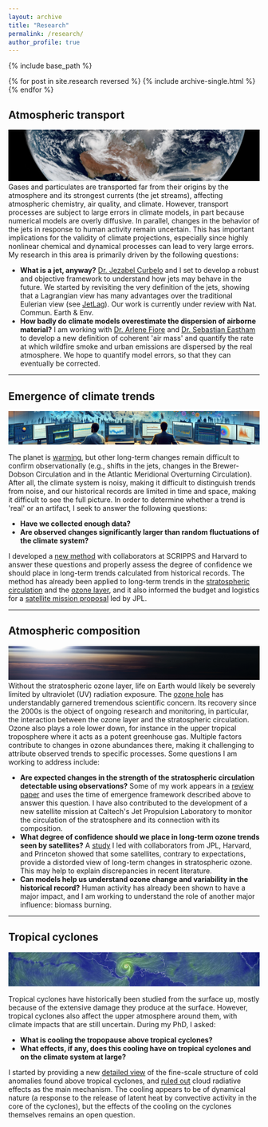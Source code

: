 ```yaml
---
layout: archive
title: "Research"
permalink: /research/
author_profile: true
---
```


{% include base_path %}

{% for post in site.research reversed %}
  {% include archive-single.html %}
{% endfor %}

## Atmospheric transport
![ ](../images/transport.png)
Gases and particulates are transported far from their origins by the atmosphere and its strongest currents (the jet streams), affecting atmospheric chemistry, air quality, and climate. However, transport processes are subject to large errors in climate models, in part because numerical models are overly diffusive. In parallel, changes in the behavior of the jets in response to human activity remain uncertain. This has important implications for the validity of climate projections, especially since highly nonlinear chemical and dynamical processes can lead to very large errors. My research in this area is primarily driven by the following questions:

* **What is a jet, anyway?** [Dr. Jezabel Curbelo](https://web.mat.upc.edu/jezabel.curbelo/) and I set to develop a robust and objective framework to understand how jets may behave in the future. We started by revisiting the very definition of the jets, showing that a Lagrangian view has many advantages over the traditional Eulerian view (see [JetLag](https://lrivoire.github.io/JetLag)). Our work is currently under review with Nat. Commun. Earth & Env.
* **How badly do climate models overestimate the dispersion of airborne material?** I am working with [Dr. Arlene Fiore](https://www.teampaccc.mit.edu/) and [Dr. Sebastian Eastham](https://www.imperial.ac.uk/people/s.eastham) to develop a new definition of coherent 'air mass' and quantify the rate at which wildfire smoke and urban emissions are dispersed by the real atmosphere. We hope to quantify model errors, so that they can eventually be corrected.<!-- My research in this area focuses on the transport of ozone between two atmospheric reservoirs with drastically different properties: the troposphere (humid and poor in ozone) and the stratosphere (very dry and rich in ozone). Sometimes, air parcels that originate in the stratosphere travel downward through the tropopause and into the troposphere, sometimes all the way down to the surface, bringing large amounts of ozone to areas that normally exhibit low concentrations of it. This process is called "tropopause folding" or "stratospheric intrusions" and can trigger air quality issues that affect human and ecosystem health, and agricultural yields. To date, we are unsure how the downward transport of ozone associated with stratospheric intrusions may change in the future. Changes in the transport may be dominated by a) changes in the composition of the lower stratosphere, or b) changes in the frequency of stratospheric intrusions. The main challenge in addressing this issue comes from limited satellite coverage and resolution. I am currently collaborating with Universitat Politècnica de Catalunya to develop JetLag, a new jet tracking algorithm that will be the first stepping stone toward taking a new look at this issue. JetLag uses Lagrangian descriptors of the general circulation to produce improved jet coordinate products that are useful in locating stratospheric intrusions. We're also using machine learning to make use of widely available total column ozone retrievals and establish an observational baseline for the ozone transport associated with stratospheric intrusions. Initial results were presented at the [2022 EGU General Assembly](https://meetingorganizer.copernicus.org/EGU22/EGU22-8959.html), and at the [SPARC General Assembly](https://lrivoire.github.io/talks/2022-10-24-talk). Sign up for the JetLag mailing list [here](https://lrivoire.github.io/JetLag).-->

---

## Emergence of climate trends
![ ](../images/toe.png)

The planet is [warming](https://www.climate.gov/news-features/understanding-climate/climate-change-global-temperature), but other long-term changes remain difficult to confirm observationally (e.g., shifts in the jets, changes in the Brewer-Dobson Circulation and in the Atlantic Meridional Overturning Circulation). After all, the climate system is noisy, making it difficult to distinguish trends from noise, and our historical records are limited in time and space, making it difficult to see the full picture. In order to determine whether a trend is 'real' or an artifact, I seek to answer the following questions:

* **Have we collected enough data?**
* **Are observed changes significantly larger than random fluctuations of the climate system?**

I developed a [new method](https://agupubs.onlinelibrary.wiley.com/doi/full/10.1029/2024GL109638) with collaborators at SCRIPPS and Harvard to answer these questions and properly assess the degree of confidence we should place in long-term trends calculated from historical records. The method has already been applied to long-term trends in the [stratospheric circulation](https://doi.org/10.1029/2023RG000832) and the [ozone layer](https://doi.org/10.5194/acp-25-2269-2025), and it also informed the budget and logistics for a [satellite mission proposal](https://ui.adsabs.harvard.edu/abs/2023AGUFM.A34G..08N/abstract) led by JPL.

---

## Atmospheric composition
![ ](../images/stratosphere.png)
Without the stratospheric ozone layer, life on Earth would likely be severely limited by ultraviolet (UV) radiation exposure. The [ozone hole](https://ozonewatch.gsfc.nasa.gov/facts/hole_SH.html) has understandably garnered tremendous scientific concern. Its recovery since the 2000s is the object of ongoing research and monitoring, in particular, the interaction between the ozone layer and the stratospheric circulation. Ozone also plays a role lower down, for instance in the upper tropical troposphere where it acts as a potent greenhouse gas. Multiple factors contribute to changes in ozone abundances there, making it challenging to attribute observed trends to specific processes. Some questions I am working to address include:

* **Are expected changes in the strength of the stratospheric circulation detectable using observations?** Some of my work appears in a [review paper](https://doi.org/10.1029/2023RG000832) and uses the time of emergence framework described above to answer this question. I have also contributed to the development of a new satellite mission at Caltech's Jet Propulsion Laboratory to monitor the circulation of the stratosphere and its connection with its composition.
* **What degree of confidence should we place in long-term ozone trends seen by satellites?** A [study](https://doi.org/10.5194/acp-25-2269-2025) I led with collaborators from JPL, Harvard, and Princeton showed that some satellites, contrary to expectations, provide a distorded view of long-term changes in stratospheric ozone. This may help to explain discrepancies in recent literature.
* **Can models help us understand ozone change and variability in the historical record?** Human activity has already been shown to have a major impact, and I am working to understand the role of another major influence: biomass burning. 
<!--Starting in the 1930s, emissions of synthetic compounds such as chlorofluorocarbons (CFCs) have depleted ozone concentrations in the stratosphere, which led to the appearance of the so-called *ozone hole*. The 1987 Montreal Protocol banned the production of CFCs, and their stratospheric concentrations have ever since been decreasing. Over time, this decrease is expected allow stratospheric ozone concentrations to return to their previous levels. However, whether ozone concentrations have already started to recover or not remains a somewhat open question; while the size of the ozone hole has generally decreased since ~2000, large recent variability prevents scienstists from reaching conclusions with a large degree of statistical confidence. At the center of this problem lies the difficult task of establishing a framework to disentangle possible trends in ozone from a multitude of long-term oscillations in the climate system and their complex interactions with changes in the circulation and in the chemical composition of the stratosphere. In addition to this challenge, one must account for the limitations of current observing systems when analyzing long-term trends. I am working with collaborators at Caltech's Jet Propulsion Laboratory and at Princeton's Geophysical Fluid Dynamics Laboratory to provide answers to the question of the statistical significance of the expected ozone recovery. [Initial results](https://ams.confex.com/ams/102ANNUAL/meetingapp.cgi/Paper/398300) were presented at the 21st Conference on Middle Atmosphere of the American Meteorological Society.-->

---

## Tropical cyclones
![ ](../images/TC.png)
<!-- Floods, droughts, heatwaves, cold spells, and tropical cyclones have one thing in common: they are relatively rare. As a result, assessing how well our climate models capture these events or the conditions under which they arise is difficult. During my time as a Ph.D. student, I became increasingly interested in tropical cyclones and what may happen to them in the future; as the planet warms on average, regional changes also occur.-->
Tropical cyclones have historically been studied from the surface up, mostly because of the extensive damage they produce at the surface. However, tropical cyclones also affect the upper atmosphere around them, with climate impacts that are still uncertain. During my PhD, I asked:

* **What is cooling the tropopause above tropical cyclones?**
* **What effects, if any, does this cooling have on tropical cyclones and on the climate system at large?**

I started by providing a new [detailed view](https://lrivoire.github.io/publication/2016-09-24-evolution) of the fine-scale structure of cold anomalies found above tropical cyclones, and [ruled out](https://lrivoire.github.io/publication/2020-06-18-quantifying) cloud radiative effects as the main mechanism. The cooling appears to be of dynamical nature (a response to the release of latent heat by convective activity in the core of the cyclones), but the effects of the cooling on the cyclones themselves remains an open question.


<!-- In the context of climate change, the regions where tropical cyclones form, intensify, and eventually make landfall could change over time. A [project](https://ams.confex.com/ams/34HURR/meetingapp.cgi/Paper/386675) I started with collaborators from Purdue and NOAA looked at future scenarios to inform adaptation and mitigation planning. 
 on meso- to synoptic scales, change is expected in both the tropical cyclogenesis (where and when cyclones form) and in the so-called "steering flow" (where cyclones go). Climate simulations lend themselves well to analyzing changes in the steering flow--however, doing so has thus far involved combining complex vortex tracking algorithms, downscaling techniques, and compositing techniques. While these tools have been useful in making projections, their reliance on empirical, arbitrary, or even model-dependent parameters makes them subject to hidden sensitivities and limited reproducibility. In addition to these shortcomings, climate simulations are not designed to capture the processes at play in tropical cyclogenesis, making risk projections more uncertain. Thus, questions about future tropical cyclone risk remain undoubtedly open, calling for an approach focused on isolating the mechanisms that explain the projected changes. Answers to these questions will inform where and when tropical cyclone risk may reach new areas, a problem of particular importance to low-lying nations and to coastal populations. I am currently working with collaborators at Purdue and NOAA, using a combination of synthetic tropical cyclone trajectories, climate simulations, the historical record of tropical cyclone tracks, and a novel application of multivariate analysis. [Initial results](https://ams.confex.com/ams/34HURR/meetingapp.cgi/Paper/386675) were presented at the AMS 34th Conference on Hurricanes and Tropical Meteorology (May 2021). We are also using so-called geo-engineering scenarios from the [GeoMIP archive](http://climate.envsci.rutgers.edu/geomip/) as a way to quantify the uncertainties and risks associated with the unintended consequences of solar radiation management techniques. -->

 <!-- ## Tropical cyclone structure and dynamics
![1](../images/TC2.png)
 <!-- impacts unfold at the surface, and in part because of the historical scarcity of upper-air observations above open waters.  With the advent of unmanned aircrafts and limb scanning spaceborne instruments, upper-air observations have become more readily available; for example, GPS radio occultation technology now allows the retrieval of the temperature structure in the upper troposphere and lower stratosphere (UTLS) globally, with ~100 m vertical resolution, ~0.1 K accuracy, and in all weather conditions. These data reveal the presence of a ubiquitous, synoptic-scale layer of [cold air near the tropopause above tropical cyclones](https://lrivoire.github.io/publication/2016-09-24-evolution) (and other convective systems), which I call tropopause layer cooling (TLC). The existence of this signal had been documented as early as the 1940s, but its detailed structure and evolution over the lifetime of tropical cyclones had remained unknown until recently. More importantly, the origins of TLC and its potential impacts on the development of the storm below still remain uncertain. Several mechanisms have been proposed to explain TLC, including diabatic cooling at the top of the cloud canopy, and adiabatic cooling due to ascent and divergence. We now know that [cloud radiative effects are unlikely to explain TLC](https://lrivoire.github.io/publication/2020-06-18-quantifying), and I am conducting ongoing research into the mechanisms that main explain ascent and divergence near the tropopause. As to the potential impacts of TLC on the storm below, they include increased potential intensity, turbulence in the outflow layer, heightened clouds, and possible effects on subsequent convection (after the storm has passed). A hierarchical approach with idealized simulations will be necessary to disentangle these effects. -->
